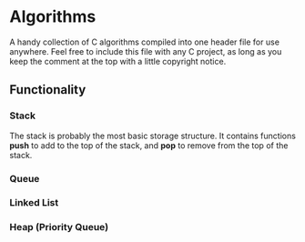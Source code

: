 # Algorithms
A handy collection of C algorithms compiled into one header file for use anywhere. Feel free to include this file with any C project, as long as you keep the comment at the top with a little copyright notice.

## Functionality

### Stack
The stack is probably the most basic storage structure. It contains functions **push** to add to the top of the stack, and **pop** to remove from the top of the stack.

### Queue

### Linked List

### Heap (Priority Queue)
